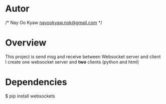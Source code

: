 # Autor
/* 
Nay Oo Kyaw
nayookyaw.nok@gmail.com
*/

# Overview
This project is send msg and receive between Websocket server and client <br>
I create one websocket server and <strong>two</strong> clients (python and html) <br>

# Dependencies

$ pip install websockets